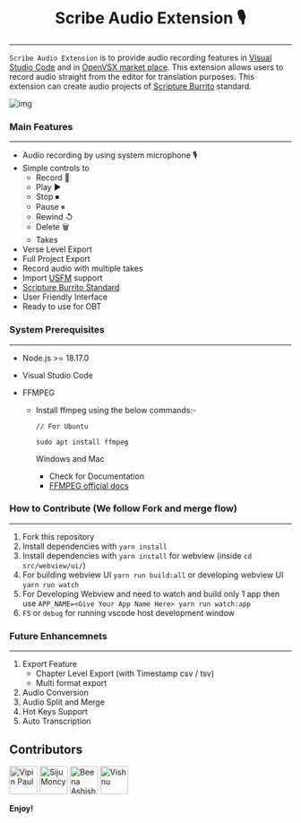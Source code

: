 <h1 align="center">Scribe Audio Extension 🎙</h1>

---

`Scribe Audio Extension` is to provide audio recording features in [Visual Studio Code](https://code.visualstudio.com/) and in [OpenVSX market place](https://open-vsx.org/). This extension allows users to record audio straight from the editor for translation purposes. This extension can create audio projects of [Scripture Burrito](https://docs.burrito.bible/en/latest/) standard.

![img](doc/AudioRecExtn.png)

### Main Features

---

- Audio recording by using system microphone 🎙
- Simple controls to
  - Record 🎤
  - Play ▶
  - Stop ⏹
  - Pause ⏸
  - Rewind ↺
  - Delete 🗑
  - Takes
- Verse Level Export
- Full Project Export
- Record audio with multiple takes
- Import [USFM](https://ubsicap.github.io/usfm/) support
- [Scripture Burrito Standard](https://docs.burrito.bible/en/latest/)
- User Friendly Interface
- Ready to use for OBT

### System Prerequisites

---

- Node.js >= 18.17.0
- Visual Studio Code
- FFMPEG

  - Install ffmpeg using the below commands:-

    ```
    // For Ubuntu

    sudo apt install ffmpeg
    ```

    Windows and Mac

    - Check for Documentation
    - [FFMPEG official docs](https://www.ffmpeg.org/download.html)

### How to Contribute (We follow Fork and merge flow)

---

1. Fork this repository
2. Install dependencies with `yarn install`
3. Install dependencies with `yarn install` for webview (inside `cd src/webview/ui/`)
4. For building webview UI `yarn run build:all` or developing webview UI `yarn run watch`
5. For Developing Webview and need to watch and build only 1 app then use `APP_NAME=<Give Your App Name Here> yarn run watch:app`
6. `F5` or `debug` for running vscode host development window

### Future Enhancemnets

---

1. Export Feature
   - Chapter Level Export (with Timestamp csv / tsv)
   - Multi format export
2. Audio Conversion
3. Audio Split and Merge
4. Hot Keys Support
5. Auto Transcription

## Contributors

[//]: contributor-faces

<a href="https://github.com/vipinpaul"><img src="https://avatars.githubusercontent.com/u/37212471?s=48&v=4" title="Vipin Paul" width="50" height="50"></a>
<a href="https://github.com/sijumoncy"><img src="https://avatars.githubusercontent.com/u/72241997?s=64&v=4" title="Siju Moncy" width="50" height="50"></a>
<a href="https://github.com/Beenamol"><img src="https://avatars.githubusercontent.com/u/86401125?s=64&v=4" title="Beena Ashish" width="50" height="50"></a>
<a href="https://github.com/svishnu06"><img src="https://avatars.githubusercontent.com/u/24819164?v=4" title="Vishnu" width="50" height="50"></a>

**Enjoy!**
